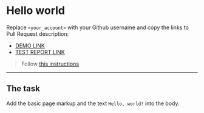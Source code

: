 # Hello world
Replace `<your_account>` with your Github username and copy the links to Pull Request description:
- [DEMO LINK](https://oleksandr-rudiuk.github.io/layout_hello-world/)
- [TEST REPORT LINK](https://oleksandr-rudiuk.github.io/layout_hello-world/report/html_report/)

> Follow [this instructions](https://mate-academy.github.io/layout_task-guideline/#how-to-solve-the-layout-tasks-on-github)
___

## The task 
Add the basic page markup and the text `Hello, world!` into the body.
